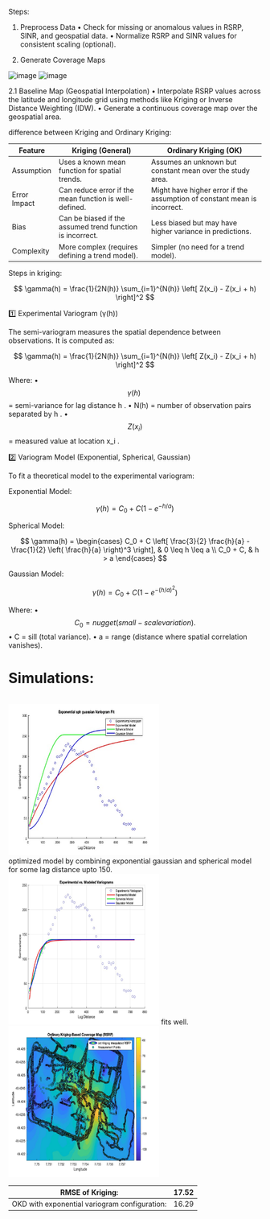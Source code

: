 Steps:
1. Preprocess Data
	•	Check for missing or anomalous values in RSRP, SINR, and geospatial data.
	•	Normalize RSRP and SINR values for consistent scaling (optional).

2. Generate Coverage Maps


![image](https://github.com/user-attachments/assets/051c84fa-0676-4e6e-ad82-ebfe38d8504a)
![image](https://github.com/user-attachments/assets/c1f03a96-f1b7-4d61-abbe-a18b4681dddb)


2.1 Baseline Map (Geospatial Interpolation)
	•	Interpolate RSRP values across the latitude and longitude grid using methods like Kriging or Inverse Distance Weighting (IDW).
	•	Generate a continuous coverage map over the geospatial area.

 difference between Kriging and Ordinary Kriging: 
 

 |Feature	|Kriging (General)   |	 Ordinary Kriging (OK)  |
|-----|-----|-------|
|Assumption	|Uses a known mean function for spatial trends.|	Assumes an unknown but constant mean over the study area. |
|Error Impact |	Can reduce error if the mean function is well-defined.|	Might have higher error if the assumption of constant mean is incorrect.|
|Bias	|Can be biased if the assumed trend function is incorrect.	|Less biased but may have higher variance in predictions.|
|Complexity |	More complex (requires defining a trend model).|	Simpler (no need for a trend model).|
 
 
Steps in kriging:


$$ \gamma(h) = \frac{1}{2N(h)} \sum_{i=1}^{N(h)} \left[ Z(x_i) - Z(x_i + h) \right]^2 $$

1️⃣ Experimental Variogram (γ(h))

The semi-variogram measures the spatial dependence between observations. It is computed as:


$$ \gamma(h) = \frac{1}{2N(h)} \sum_{i=1}^{N(h)} \left[ Z(x_i) - Z(x_i + h) \right]^2  $$


Where:
	•	 $$ \gamma(h)\ $$ = semi-variance for lag distance  h .
	•	 N(h)  = number of observation pairs separated by  h .
	•	 $$ Z(x_i) $$ = measured value at location  x_i .

 2️⃣ Variogram Model (Exponential, Spherical, Gaussian)

To fit a theoretical model to the experimental variogram:

Exponential Model:


$$ \gamma(h) = C_0 + C \left(1 - e^{-h/a}\right)  $$


Spherical Model:


$$ \gamma(h) =
\begin{cases}
C_0 + C \left[ \frac{3}{2} \frac{h}{a} - \frac{1}{2} \left( \frac{h}{a} \right)^3 \right], & 0 \leq h \leq a \\
C_0 + C, & h > a
\end{cases}  $$


Gaussian Model:


$$ \gamma(h) = C_0 + C \left(1 - e^{-(h/a)^2}\right) $$


Where:
	•	$$ C_0  = nugget (small-scale variation). $$
	•	 C  = sill (total variance).
	•	 a  = range (distance where spatial correlation vanishes).


# Simulations:
<br>


<img src="variogram_comparison.jpg" width="300" height="300">
<br>
optimized model by combining exponential gaussian and spherical model for some lag distance upto 150.


<img src="fitted_variogram.jpg" width="300" height="300">
fits well.

<br>

<img src="okd_improved.jpg" width="300" height="300">

|RMSE of Kriging: | 17.52 |
|----|----|
|OKD with exponential variogram configuration: |16.29 |



